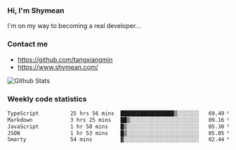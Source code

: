 ### Hi, I'm Shymean

I'm on my way to becoming a real developer...

### Contact me

- <https://github.com/tangxiangmin>
- <https://www.shymean.com/>

![Github Stats](https://github-readme-stats.vercel.app/api?username=tangxiangmin&show_icons=true&theme=dark)


###  Weekly code statistics

<!--START_SECTION:waka-->

```txt
TypeScript          25 hrs 56 mins  █████████████████▒░░░░░░░   69.49 %
Markdown            3 hrs 25 mins   ██▒░░░░░░░░░░░░░░░░░░░░░░   09.16 %
JavaScript          1 hr 58 mins    █▒░░░░░░░░░░░░░░░░░░░░░░░   05.30 %
JSON                1 hr 53 mins    █▒░░░░░░░░░░░░░░░░░░░░░░░   05.05 %
Smarty              54 mins         ▓░░░░░░░░░░░░░░░░░░░░░░░░   02.44 %
```

<!--END_SECTION:waka-->